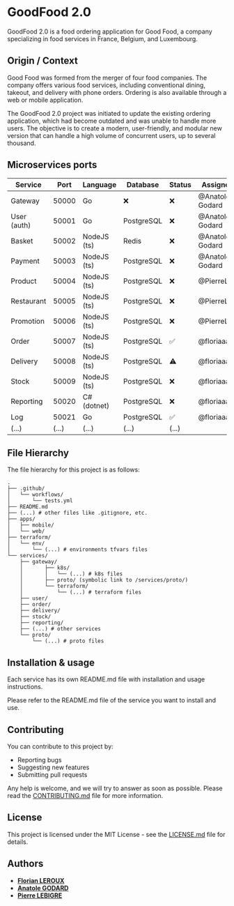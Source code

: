 # GoodFood 2.0

GoodFood 2.0 is a food ordering application for Good Food, a company specializing in food services in France, Belgium, and Luxembourg.

## Origin / Context

Good Food was formed from the merger of four food companies. The company offers various food services, including conventional dining, takeout, and delivery with phone orders. Ordering is also available through a web or mobile application.

The GoodFood 2.0 project was initiated to update the existing ordering application, which had become outdated and was unable to handle more users. The objective is to create a modern, user-friendly, and modular new version that can handle a high volume of concurrent users, up to several thousand.

## Microservices ports

| Service     | Port  | Language    | Database   | Status | Assignee        |
| ----------- | ----- | ----------- | ---------- | ------ | --------------- |
| Gateway     | 50000 | Go          | ❌         | ❌     | @Anatole-Godard |
| User (auth) | 50001 | Go          | PostgreSQL | ❌     | @Anatole-Godard |
| Basket      | 50002 | NodeJS (ts) | Redis      | ❌     | @Anatole-Godard |
| Payment     | 50003 | NodeJS (ts) | PostgreSQL | ❌     | @Anatole-Godard |
| Product     | 50004 | NodeJS (ts) | PostgreSQL | ❌     | @PierreLbg      |
| Restaurant  | 50005 | NodeJS (ts) | PostgreSQL | ❌     | @PierreLbg      |
| Promotion   | 50006 | NodeJS (ts) | PostgreSQL | ❌     | @PierreLbg      |
| Order       | 50007 | NodeJS (ts) | PostgreSQL | ✅     | @floriaaan      |
| Delivery    | 50008 | NodeJS (ts) | PostgreSQL | ⚠️     | @floriaaan      |
| Stock       | 50009 | NodeJS (ts) | PostgreSQL | ❌     | @floriaaan      |
| Reporting   | 50020 | C# (dotnet) | PostgreSQL | ❌     | @floriaaan      |
| Log         | 50021 | Go          | PostgreSQL | ✅     | @floriaaan      |
| (...)       | (...) | (...)       | (...)      | (...)  |

## File Hierarchy

The file hierarchy for this project is as follows:

```
.
├── .github/
│   └── workflows/
│       └── tests.yml
├── README.md
├── (...) # other files like .gitignore, etc.
├── apps/
│   ├── mobile/
│   └── web/
├── terraform/
│   └── env/
│       └── (...) # environments tfvars files
└── services/
    ├── gateway/
    │       ├── k8s/
    │       │   └── (...) # k8s files
    │       ├── proto/ (symbolic link to /services/proto/)
    │       └── terraform/
    │           └── (...) # terraform files
    ├── user/
    ├── order/
    ├── delivery/
    ├── stock/
    ├── reporting/
    ├── (...) # other services
    └── proto/
        └── (...) # proto files
```

## Installation & usage

Each service has its own README.md file with installation and usage instructions.

Please refer to the README.md file of the service you want to install and use.

## Contributing

You can contribute to this project by:

- Reporting bugs
- Suggesting new features
- Submitting pull requests

Any help is welcome, and we will try to answer as soon as possible.
Please read the [CONTRIBUTING.md](CONTRIBUTING.md) file for more information.

## License

This project is licensed under the MIT License - see the [LICENSE.md](LICENSE.md) file for details.

## Authors

- **[Florian LEROUX](https://github.com/floriaaan)**
- **[Anatole GODARD](https://github.com/Anatole-Godard)**
- **[Pierre LEBIGRE](https://github.com/PierreLbg)**
